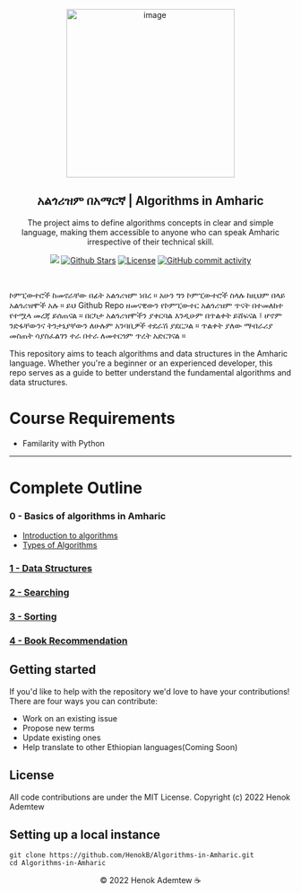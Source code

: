 <p align="center">
 <img width="300px" src="https://github.com/HenokB/Algorithms-in-Amharic/assets/46082799/b19e44f0-3e4d-443d-ac30-dfe40e174643" align="center" alt=" image" />
 <h2 align="center">አልጎሪዝም በአማርኛ | Algorithms in Amharic</h2>
 <p align="center">
The project aims to define algorithms concepts in clear and simple language, making them accessible to anyone who can speak Amharic irrespective of their technical skill.</p>
</p>

<p align="center">
   <a href="#contributors"><img src="https://img.shields.io/github/contributors/HenokB/Algorithms-in-Amharic.svg?color=c0c8d0"></a>
   <a href="https://github.com/HenokB/Algorithms-in-Amharic/stargazers"><img src="https://img.shields.io/github/stars/HenokB/Algorithms-in-Amharic?color=e4b442" alt="Github Stars"></a>
   <a href="https://github.com/HenokB/Algorithms-in-Amharic/blob/main/LICENSE"><img src="https://img.shields.io/badge/license-MIT-9d2235" alt="License"></a>
   <a href="https://github.com/HenokB/Algorithms-in-Amharic/commits/main"><img alt="GitHub commit activity" src="https://img.shields.io/github/commit-activity/m/HenokB/Algorithms-in-Amharic?color=8b55e3"/></a> 
</p> </br>

ኮምፒውተሮች ከመኖራቸው በፊት አልጎሪዝም ነበረ ። አሁን ግን ኮምፒውተሮች ስላሉ ከዚህም በላይ አልጎሪዝሞች አሉ ። ይህ Github Repo ዘመናዊውን የኮምፒውተር አልጎሪዝም ጥናት በተመለከተ የተሟላ መረጃ ይሰጠናል ። በርካታ አልጎሪዝሞችን ያቀርባል እንዲሁም በጥልቀት ይሸፍናል ፤ ሆኖም ንድፋቸውንና ትንታኔያቸውን ለሁሉም አንባቢዎች ተደራሽ ያደርጋል ። ጥልቀት ያለው ማብራሪያ መስጠት ሳያስፈልገን ተራ በተራ ለመተርጎም ጥረት አድርገናል ። 

This repository aims to teach algorithms and data structures in the Amharic language. Whether you're a beginner or an experienced developer, this repo serves as a guide to better understand the fundamental algorithms and data structures.

# Course Requirements

- Familarity with Python

*******

# Complete Outline


### 0 - Basics of algorithms in Amharic

* [Introduction to algorithms](https://github.com/HenokB/Algorithms-in-Amharic/tree/main/0%20-%20Basics%20of%20Algorithms)
* [Types of Algorithms](https://github.com/HenokB/Algorithms-in-Amharic/blob/main/0%20-%20Basics%20of%20Algorithms/types_of_algorithms.md)


### [1 - Data Structures](https://github.com/HenokB/Algorithms-in-Amharic)

### [2 - Searching](https://github.com/HenokB/Algorithms-in-Amharic/tree/main/2%20-%20Searching)

### [3 - Sorting](https://github.com/HenokB/Algorithms-in-Amharic/tree/main/3%20-%20Sorting)

### [4 - Book Recommendation](https://github.com/HenokB/Algorithms-in-Amharic/tree/main/3%20-%20Sorting/Book%20Recommendation)




 ## Getting started

If you'd like to help with the repository we'd love to have your contributions! There are four ways you can contribute:

- Work on an existing issue
- Propose new terms
- Update existing ones
- Help translate to other Ethiopian languages(Coming Soon)

## License 

All code contributions are under the MIT License. Copyright (c) 2022 Henok Ademtew

## Setting up a local instance

```
git clone https://github.com/HenokB/Algorithms-in-Amharic.git
cd Algorithms-in-Amharic
```

<p align="center">© 2022 Henok Ademtew ☕️</p>